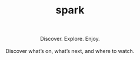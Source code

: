 <div style="text-align: center;">
  <h1>spark</h1>
  <br /> <br />
  Discover. Explore. Enjoy. 
  <br /> <br />
  Discover what’s on, what’s next, and where to watch.
</div>

